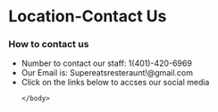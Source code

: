 <html>
    <head>
        <meta charset="utf-8">
        <title>Location-Contant Us</title>
    </head>
    <body>
      <h1>Location-Contact Us</h1> 
      <p>
      <h3>How to contact us</h3> 
        <ul>
          <li>Number to contact our staff: 1(401)-420-6969</li>
          <li>Our Email is: Supereatsresteraunt!@gmail.com</li>
          <li>Click on the links below to accses our social media</li>

    </body>
</html>
